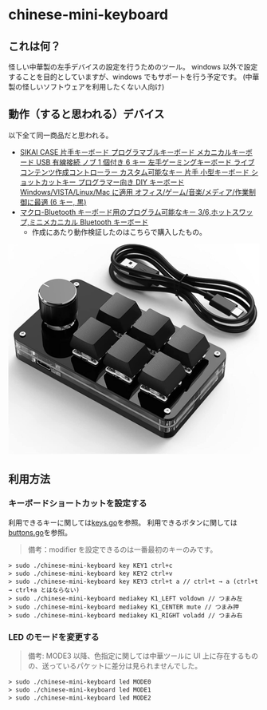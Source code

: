 # chinese-mini-keyboard

## これは何？

怪しい中華製の左手デバイスの設定を行うためのツール。
windows 以外で設定することを目的としていますが、windows でもサポートを行う予定です。
(中華製の怪しいソフトウェアを利用したくない人向け)

## 動作（すると思われる）デバイス

以下全て同一商品だと思われる。

- [SIKAI CASE 片手キーボード プログラマブルキーボード メカニカルキーボード USB 有線接続 ノブ 1 個付き 6 キー 左手ゲーミングキーボード ライブコンテンツ作成コントローラー カスタム可能なキー 片手 小型キーボード ショットカットキー プログラマー向き DIY キーボード Windows/VISTA/Linux/Mac に適用 オフィス/ゲーム/音楽/メディア/作業制御に最適 (6 キー, 黒)](https://www.amazon.co.jp/gp/product/B09Y5LCZRD)
- [マクロ-Bluetooth キーボード用のプログラム可能なキー 3/6,ホットスワップ,ミニメカニカル Bluetooth キーボード](https://ja.aliexpress.com/item/1005004748558819.html)
  - 作成にあたり動作検証したのはこちらで購入したもの。

![./image.jpg](./image.jpg)

## 利用方法

### キーボードショートカットを設定する

利用できるキーに関しては[keys.go](./keys.go)を参照。
利用できるボタンに関しては[buttons.go](./buttons.go)を参照。

> 備考：modifier を設定できるのは一番最初のキーのみです。

```
> sudo ./chinese-mini-keyboard key KEY1 ctrl+c
> sudo ./chinese-mini-keyboard key KEY2 ctrl+v
> sudo ./chinese-mini-keyboard key KEY3 ctrl+t a // ctrl+t → a (ctrl+t → ctrl+a とはならない)
> sudo ./chinese-mini-keyboard mediakey K1_LEFT voldown // つまみ左
> sudo ./chinese-mini-keyboard mediakey K1_CENTER mute // つまみ押
> sudo ./chinese-mini-keyboard mediakey K1_RIGHT voladd // つまみ右
```

### LED のモードを変更する

> 備考: MODE3 以降、色指定に関しては中華ツールに UI 上に存在するものの、送っているパケットに差分は見られませんでした。

```
> sudo ./chinese-mini-keyboard led MODE0
> sudo ./chinese-mini-keyboard led MODE1
> sudo ./chinese-mini-keyboard led MODE2
```
